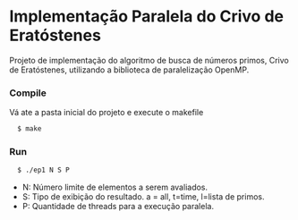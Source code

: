 # Implementação Paralela do Crivo de Eratóstenes 

Projeto de implementação do algoritmo de busca de números primos, Crivo de Eratóstenes, utilizando
a biblioteca de paralelização OpenMP.

### Compile

Vá ate a pasta inicial do projeto e execute o makefile

```bash
  $ make
```

### Run

```bash
  $ ./ep1 N S P
```

- N: Número limite de elementos a serem avaliados.
- S: Tipo de exibição do resultado.
    a = all, t=time, l=lista de primos.
- P: Quantidade de threads para a execução paralela.